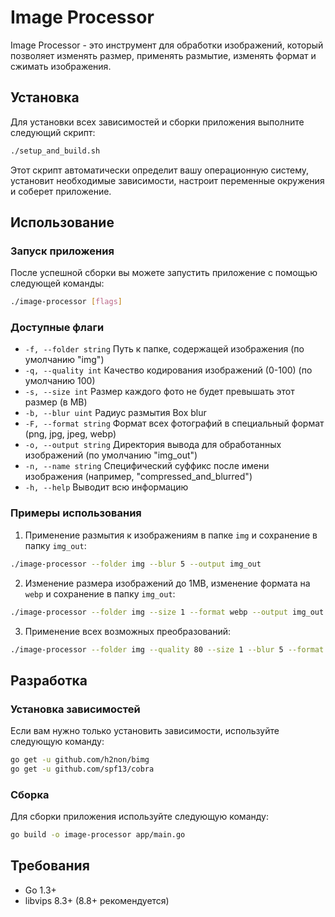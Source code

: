 # Image Processor

Image Processor - это инструмент для обработки изображений, который позволяет изменять размер, применять размытие, изменять формат и сжимать изображения.

## Установка

Для установки всех зависимостей и сборки приложения выполните следующий скрипт:

```sh
./setup_and_build.sh
```

Этот скрипт автоматически определит вашу операционную систему, установит необходимые зависимости, настроит переменные окружения и соберет приложение.

## Использование

### Запуск приложения

После успешной сборки вы можете запустить приложение с помощью следующей команды:

```sh
./image-processor [flags]
```

### Доступные флаги

- `-f, --folder string` Путь к папке, содержащей изображения (по умолчанию "img")
- `-q, --quality int` Качество кодирования изображений (0-100) (по умолчанию 100)
- `-s, --size int` Размер каждого фото не будет превышать этот размер (в MB)
- `-b, --blur uint` Радиус размытия Box blur
- `-F, --format string` Формат всех фотографий в специальный формат (png, jpg, jpeg, webp)
- `-o, --output string` Директория вывода для обработанных изображений (по умолчанию "img_out")
- `-n, --name string` Специфический суффикс после имени изображения (например, "compressed_and_blurred")
- `-h, --help` Выводит всю информацию

### Примеры использования

1. Применение размытия к изображениям в папке `img` и сохранение в папку `img_out`:

```sh
./image-processor --folder img --blur 5 --output img_out
```

2. Изменение размера изображений до 1MB, изменение формата на `webp` и сохранение в папку `img_out`:

```sh
./image-processor --folder img --size 1 --format webp --output img_out
```

3. Применение всех возможных преобразований:

```sh
./image-processor --folder img --quality 80 --size 1 --blur 5 --format png --output img_out --name processed
```

## Разработка

### Установка зависимостей

Если вам нужно только установить зависимости, используйте следующую команду:

```sh
go get -u github.com/h2non/bimg
go get -u github.com/spf13/cobra
```

### Сборка

Для сборки приложения используйте следующую команду:

```sh
go build -o image-processor app/main.go
```

## Требования

- Go 1.3+
- libvips 8.3+ (8.8+ рекомендуется)
